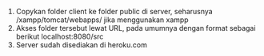 1. Copykan folder client ke folder public di server, seharusnya /xampp/tomcat/webapps/ jika menggunakan xampp
2. Akses folder tersebut lewat URL, pada umumnya dengan format sebagai berikut localhost:8080/src
3. Server sudah disediakan di heroku.com
